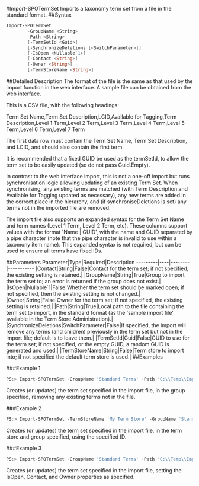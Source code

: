 #Import-SPOTermSet
Imports a taxonomy term set from a file in the standard format.
##Syntax
```powershell
Import-SPOTermSet
        -GroupName <String>
        -Path <String>
        [-TermSetId <Guid>]
        [-SynchronizeDeletions [<SwitchParameter>]]
        [-IsOpen <Nullable`1>]
        [-Contact <String>]
        [-Owner <String>]
        [-TermStoreName <String>]
```


##Detailed Description
The format of the file is the same as that used by the import function in the web interface. A sample file can be obtained from the web interface.

This is a CSV file, with the following headings:

  Term Set Name,Term Set Description,LCID,Available for Tagging,Term Description,Level 1 Term,Level 2 Term,Level 3 Term,Level 4 Term,Level 5 Term,Level 6 Term,Level 7 Term

The first data row must contain the Term Set Name, Term Set Description, and LCID, and should also contain the first term. 

It is recommended that a fixed GUID be used as the termSetId, to allow the term set to be easily updated (so do not pass Guid.Empty).

In contrast to the web interface import, this is not a one-off import but runs synchronisation logic allowing updating of an existing Term Set. When synchronising, any existing terms are matched (with Term Description and Available for Tagging updated as necessary), any new terms are added in the correct place in the hierarchy, and (if synchroniseDeletions is set) any terms not in the imported file are removed.

The import file also supports an expanded syntax for the Term Set Name and term names (Level 1 Term, Level 2 Term, etc). These columns support values with the format 'Name | GUID', with the name and GUID separated by a pipe character (note that the pipe character is invalid to use within a taxomony item name). This expanded syntax is not required, but can be used to ensure all terms have fixed IDs.

##Parameters
Parameter|Type|Required|Description
---------|----|--------|-----------
|Contact|String|False|Contact for the term set; if not specified, the existing setting is retained.|
|GroupName|String|True|Group to import the term set to; an error is returned if the group does not exist.|
|IsOpen|Nullable`1|False|Whether the term set should be marked open; if not specified, then the existing setting is not changed.|
|Owner|String|False|Owner for the term set; if not specified, the existing setting is retained.|
|Path|String|True|Local path to the file containing the term set to import, in the standard format (as the 'sample import file' available in the Term Store Administration).|
|SynchronizeDeletions|SwitchParameter|False|If specified, the import will remove any terms (and children) previously in the term set but not in the import file; default is to leave them.|
|TermSetId|Guid|False|GUID to use for the term set; if not specified, or the empty GUID, a random GUID is generated and used.|
|TermStoreName|String|False|Term store to import into; if not specified the default term store is used.|
##Examples

###Example 1
```powershell
PS:> Import-SPOTermSet -GroupName 'Standard Terms' -Path 'C:\\Temp\\ImportTermSet.csv' -SynchronizeDeletions
```
Creates (or updates) the term set specified in the import file, in the group specified, removing any existing terms not in the file.

###Example 2
```powershell
PS:> Import-SPOTermSet -TermStoreName 'My Term Store' -GroupName 'Standard Terms' -Path 'C:\\Temp\\ImportTermSet.csv' -TermSetId '{15A98DB6-D8E2-43E6-8771-066C1EC2B8D8}' 
```
Creates (or updates) the term set specified in the import file, in the term store and group specified, using the specified ID.

###Example 3
```powershell
PS:> Import-SPOTermSet -GroupName 'Standard Terms' -Path 'C:\\Temp\\ImportTermSet.csv' -IsOpen $true -Contact 'user@example.org' -Owner 'user@example.org'
```
Creates (or updates) the term set specified in the import file, setting the IsOpen, Contact, and Owner properties as specified.
